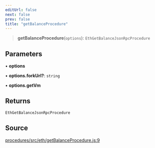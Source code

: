 ```yaml
---
editUrl: false
next: false
prev: false
title: "getBalanceProcedure"
---
```


> **getBalanceProcedure**(`options`): `EthGetBalanceJsonRpcProcedure`

## Parameters

• **options**

• **options\.forkUrl?**: `string`

• **options\.getVm**

## Returns

`EthGetBalanceJsonRpcProcedure`

## Source

[procedures/src/eth/getBalanceProcedure.js:9](https://github.com/evmts/tevm-monorepo/blob/main/packages/procedures/src/eth/getBalanceProcedure.js#L9)
